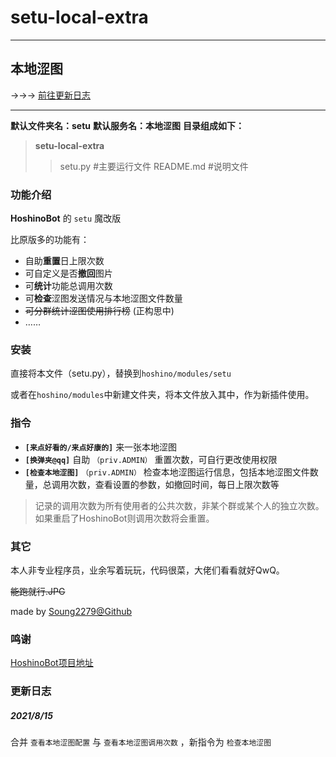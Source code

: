 # setu-local-extra
***
## 本地涩图

→→→ [前往更新日志](#更新日志)

****

**默认文件夹名：setu**
**默认服务名：本地涩图**
**目录组成如下：**

> **setu-local-extra**
>> setu.py  #主要运行文件
>> README.md  #说明文件

### 功能介绍

**HoshinoBot** 的 ``setu`` 魔改版

比原版多的功能有：
- 自助**重置**日上限次数
- 可自定义是否**撤回**图片
- 可**统计**功能总调用次数
- 可**检查**涩图发送情况与本地涩图文件数量
- ~~可分群统计涩图使用排行榜~~ (正构思中)
- ……

### 安装

直接将本文件（setu.py），替换到``hoshino/modules/setu``

或者在``hoshino/modules``中新建文件夹，将本文件放入其中，作为新插件使用。

### 指令

- **`[来点好看的/来点好康的]`** 来一张本地涩图
- **`[换弹夹@qq]`** 自助 ``（priv.ADMIN）`` 重置次数，可自行更改使用权限
- **`[检查本地涩图]`** ``（priv.ADMIN）`` 检查本地涩图运行信息，包括本地涩图文件数量，总调用次数，查看设置的参数，如撤回时间，每日上限次数等

> 记录的调用次数为所有使用者的公共次数，非某个群或某个人的独立次数。
> 如果重启了HoshinoBot则调用次数将会重置。

### 其它

本人非专业程序员，业余写着玩玩，代码很菜，大佬们看看就好QwQ。

~~能跑就行.JPG~~

made by [Soung2279@Github](https://github.com/Soung2279/)

### 鸣谢

[HoshinoBot项目地址](https://github.com/Ice-Cirno/HoshinoBot)

### 更新日志

##### 2021/8/15

合并 ``查看本地涩图配置`` 与 ``查看本地涩图调用次数`` ，新指令为 ``检查本地涩图``

